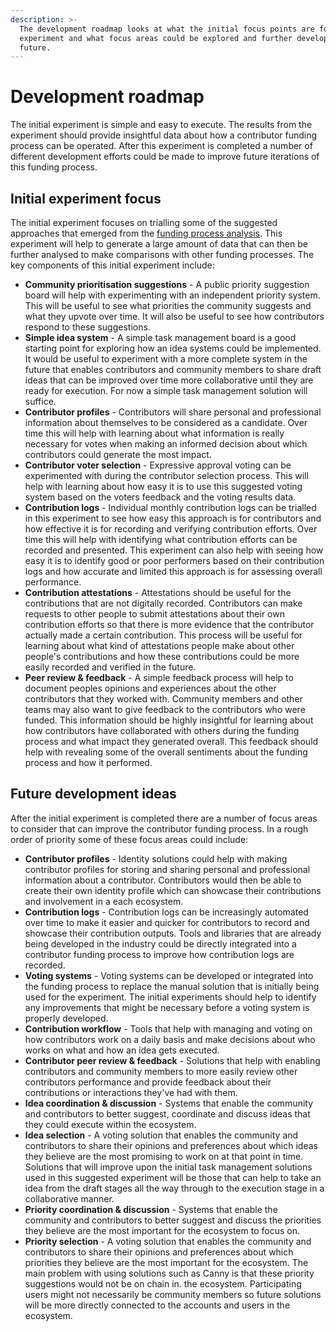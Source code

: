 ```yaml
---
description: >-
  The development roadmap looks at what the initial focus points are for the
  experiment and what focus areas could be explored and further developed in the
  future.
---
```


# Development roadmap

The initial experiment is simple and easy to execute. The results from the experiment should provide insightful data about how a contributor funding process can be operated. After this experiment is completed a number of different development efforts could be made to improve future iterations of this funding process.



## **Initial experiment focus**

The initial experiment focuses on trialling some of the suggested approaches that emerged from the [funding process analysis](https://app.gitbook.com/o/jOQu4b6VLDxaQsg2rVwG/s/8L61e8ulVlk90t5mlQk1/). This experiment will help to generate a large amount of data that can then be further analysed to make comparisons with other funding processes. The key components of this initial experiment include:

* **Community prioritisation suggestions** - A public priority suggestion board will help with experimenting with an independent priority system. This will be useful to see what priorities the community suggests and what they upvote over time. It will also be useful to see how contributors respond to these suggestions.
* **Simple idea system** - A simple task management board is a good starting point for exploring how an idea systems could be implemented. It would be useful to experiment with a more complete system in the future that enables contributors and community members to share draft ideas that can be improved over time more collaborative until they are ready for execution. For now a simple task management solution will suffice.
* **Contributor profiles** - Contributors will share personal and professional information about themselves to be considered as a candidate. Over time this will help with learning about what information is really necessary for votes when making an informed decision about which contributors could generate the most impact.
* **Contributor voter selection** - Expressive approval voting can be experimented with during the contributor selection process. This will help with learning about how easy it is to use this suggested voting system based on the voters feedback and the voting results data.
* **Contribution logs** - Individual monthly contribution logs can be trialled in this experiment to see how easy this approach is for contributors and how effective it is for recording and verifying contribution efforts. Over time this will help with identifying what contribution efforts can be recorded and presented. This experiment can also help with seeing how easy it is to identify good or poor performers based on their contribution logs and how accurate and limited this approach is for assessing overall performance.
* **Contribution attestations** - Attestations should be useful for the contributions that are not digitally recorded. Contributors can make requests to other people to submit attestations about their own contribution efforts so that there is more evidence that the contributor actually made a certain contribution. This process will be useful for learning about what kind of attestations people make about other people's contributions and how these contributions could be more easily recorded and verified in the future.
* **Peer review & feedback** - A simple feedback process will help to document peoples opinions and experiences about the other contributors that they worked with. Community members and other teams may also want to give feedback to the contributors who were funded. This information should be highly insightful for learning about how contributors have collaborated with others during the funding process and what impact they generated overall. This feedback should help with revealing some of the overall sentiments about the funding process and how it performed.



## **Future development ideas**

After the initial experiment is completed there are a number of focus areas to consider that can improve the contributor funding process. In a rough order of priority some of these focus areas could include:

* **Contributor profiles** - Identity solutions could help with making contributor profiles for storing and sharing personal and professional information about a contributor. Contributors would then be able to create their own identity profile which can showcase their contributions and involvement in a each ecosystem.
* **Contribution logs** - Contribution logs can be increasingly automated over time to make it easier and quicker for contributors to record and showcase their contribution outputs. Tools and libraries that are already being developed in the industry could be directly integrated into a contributor funding process to improve how contribution logs are recorded.
* **Voting systems** - Voting systems can be developed or integrated into the funding process to replace the manual solution that is initially being used for the experiment. The initial experiments should help to identify any improvements that might be necessary before a voting system is properly developed.
* **Contribution workflow** - Tools that help with managing and voting on how contributors work on a daily basis and make decisions about who works on what and how an idea gets executed.
* **Contributor peer review & feedback** - Solutions that help with enabling contributors and community members to more easily review other contributors performance and provide feedback about their contributions or interactions they've had with them.
* **Idea coordination & discussion** - Systems that enable the community and contributors to better suggest, coordinate and discuss ideas that they could execute within the ecosystem.
* **Idea selection** - A voting solution that enables the community and contributors to share their opinions and preferences about which ideas they believe are the most promising to work on at that point in time. Solutions that will improve upon the initial task management solutions used in this suggested experiment will be those that can help to take an idea from the draft stages all the way through to the execution stage in a collaborative manner.
* **Priority coordination & discussion** - Systems that enable the community and contributors to better suggest and discuss the priorities they believe are the most important for the ecosystem to focus on.
* **Priority selection** - A voting solution that enables the community and contributors to share their opinions and preferences about which priorities they believe are the most important for the ecosystem. The main problem with using solutions such as Canny is that these priority suggestions would not be on chain in. the ecosystem. Participating users might not necessarily be community members so future solutions will be more directly connected to the accounts and users in the ecosystem.

